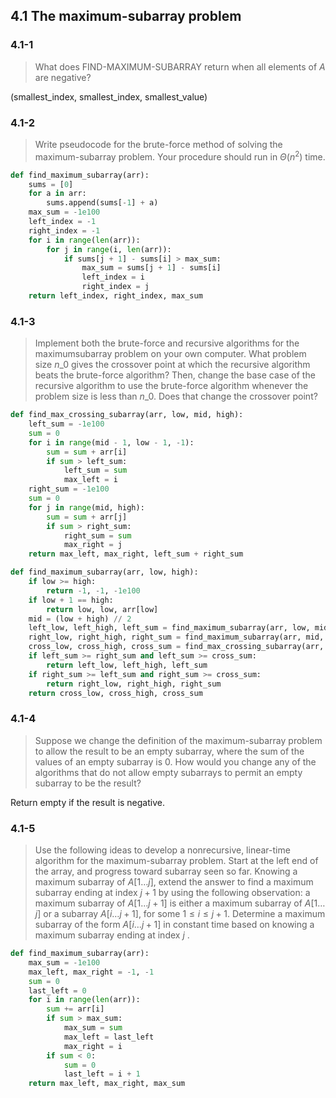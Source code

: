 ## 4.1 The maximum-subarray problem

### 4.1-1

> What does FIND-MAXIMUM-SUBARRAY return when all elements of $A$ are negative?

(smallest_index, smallest_index, smallest_value)

### 4.1-2

> Write pseudocode for the brute-force method of solving the maximum-subarray problem. Your procedure should run in $\Theta(n^2)$ time.

```python
def find_maximum_subarray(arr):
    sums = [0]
    for a in arr:
        sums.append(sums[-1] + a)
    max_sum = -1e100
    left_index = -1
    right_index = -1
    for i in range(len(arr)):
        for j in range(i, len(arr)):
            if sums[j + 1] - sums[i] > max_sum:
                max_sum = sums[j + 1] - sums[i]
                left_index = i
                right_index = j
    return left_index, right_index, max_sum
```

### 4.1-3

> Implement both the brute-force and recursive algorithms for the maximumsubarray problem on your own computer. What problem size $n\_0$ gives the crossover point at which the recursive algorithm beats the brute-force algorithm? Then, change the base case of the recursive algorithm to use the brute-force algorithm whenever the problem size is less than $n\_0$. Does that change the crossover point?

```python
def find_max_crossing_subarray(arr, low, mid, high):
    left_sum = -1e100
    sum = 0
    for i in range(mid - 1, low - 1, -1):
        sum = sum + arr[i]
        if sum > left_sum:
            left_sum = sum
            max_left = i
    right_sum = -1e100
    sum = 0
    for j in range(mid, high):
        sum = sum + arr[j]
        if sum > right_sum:
            right_sum = sum
            max_right = j
    return max_left, max_right, left_sum + right_sum

def find_maximum_subarray(arr, low, high):
    if low >= high:
        return -1, -1, -1e100
    if low + 1 == high:
        return low, low, arr[low]
    mid = (low + high) // 2
    left_low, left_high, left_sum = find_maximum_subarray(arr, low, mid)
    right_low, right_high, right_sum = find_maximum_subarray(arr, mid, high)
    cross_low, cross_high, cross_sum = find_max_crossing_subarray(arr, low, mid, high)
    if left_sum >= right_sum and left_sum >= cross_sum:
        return left_low, left_high, left_sum
    if right_sum >= left_sum and right_sum >= cross_sum:
        return right_low, right_high, right_sum
    return cross_low, cross_high, cross_sum
```

### 4.1-4

> Suppose we change the definition of the maximum-subarray problem to allow the result to be an empty subarray, where the sum of the values of an empty subarray is 0. How would you change any of the algorithms that do not allow empty subarrays to permit an empty subarray to be the result?

Return empty if the result is negative.

### 4.1-5

> Use the following ideas to develop a nonrecursive, linear-time algorithm for the maximum-subarray problem. Start at the left end of the array, and progress toward subarray seen so far. Knowing a maximum subarray of $A[1 \dots j]$, extend the answer to find a maximum subarray ending at index $j+1$ by using the following observation: a maximum subarray of $A[1 \dots j+1]$ is either a maximum subarray of $A[1 \dots j]$ or a subarray $A[i \dots j+1]$, for some $1 \le i \le j + 1$. Determine a maximum subarray of the form $A[i \dots j+1]$ in constant time based on knowing a maximum subarray ending at index $j$ .

```python
def find_maximum_subarray(arr):
    max_sum = -1e100
    max_left, max_right = -1, -1
    sum = 0
    last_left = 0
    for i in range(len(arr)):
        sum += arr[i]
        if sum > max_sum:
            max_sum = sum
            max_left = last_left
            max_right = i
        if sum < 0:
            sum = 0
            last_left = i + 1
    return max_left, max_right, max_sum
```
